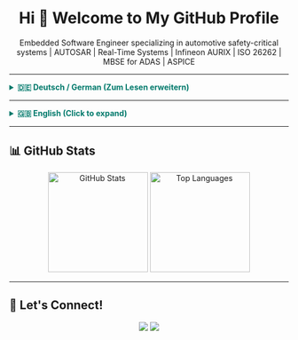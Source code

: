 <h1 align="center">Hi 👋 Welcome to My GitHub Profile</h1>

<p align="center">
  Embedded Software Engineer specializing in automotive safety-critical systems | AUTOSAR | Real-Time Systems | Infineon AURIX | ISO 26262 | MBSE for ADAS | ASPICE
</p>

<hr />

<details>
<summary style="font-weight:bold; cursor:pointer; color:#00796b;">🇩🇪 Deutsch / German (Zum Lesen erweitern)</summary>

<div style="margin-top:10px; border-left: 4px solid #4db6ac; padding-left: 12px;">

## 🧑‍💻 Professionelle Zusammenfassung

**Senior Embedded Software Engineer** mit langjähriger Erfahrung in der Automobilindustrie. Spezialisiert auf:

- AUTOSAR-konforme Embedded-Entwicklung
- Modellbasierte Systementwicklung (MBSE) von ADAS-Funktionen mit SysML in CAMEO
- Sichere Bootloader & Echtzeitsysteme  
- Sicherheitskritische Software auf Infineon AURIX  
- Funktionale Sicherheit nach ISO 26262 und ASPICE


Fundierte Kenntnisse in Embedded C/C++, Python und Rust sowie modellbasierten Architekturen.

---

## 🛠️ Fähigkeiten & Technologien

- **Sprachen:** C, C++14/17/20, Python, Rust, C#, Perl, SQL, MATLAB, RISC-V  
- **Protokolle:** Ethernet, CAN, SPI, I2C, UART, LWIP, SOME/IP, XCP  
- **Standards:** AUTOSAR, ISO 26262, ASPICE, MISRA C, CERT-C  
- **Werkzeuge:** Trace32, DOORS, Jenkins, Enterprise Architect, Rhapsody, Visual Studio, CANoe, Git, JIRA, Confluence  
- **Modellierung:** SysML, UML, RFLP, V-Modell, CAMEO Systems Modeler  
- **CI/CD:** Jenkins, GitHub Actions, GitLab CI, Bitbucket Pipelines, Conan, Artifactory  

---

## 📫 Kontakt

- ✉️ E-Mail: deine.email@beispiel.de  
- 🔗 LinkedIn: [linkedin.com/in/](https://linkedin.com/in/)  

</div>
</details>

---

<details>
<summary style="font-weight:bold; cursor:pointer; color:#00796b;">🇬🇧 English (Click to expand)</summary>

<div style="margin-top:10px; border-left: 4px solid #4db6ac; padding-left: 12px;">

## 🧑‍💻 Professional Summary

Embedded Software Engineer with extensive experience in the automotive industry. Focused on:

- AUTOSAR-compliant embedded development
- Model-Based Systems Engineering (MBSE) for ADAS functions using SysML in CAMEO
- Secure bootloaders & real-time operating systems  
- Safety-critical software on Infineon AURIX platforms  
- Functional safety compliance (ISO 26262, ASPICE)  

Skilled in Embedded C/C++, Python, and Rust and architecture-driven development.

---

## 🛠️ Skills & Technologies

- **Languages:** C, C++14/17/20, Python, Rust, C#, Perl, SQL, MATLAB, RISC-V  
- **Protocols:** Ethernet, CAN, SPI, I2C, UART, LWIP, SOME/IP, XCP  
- **Standards:** AUTOSAR, ISO 26262, ASPICE, MISRA C, CERT-C  
- **Tools:** Trace32, DOORS, Jenkins, Enterprise Architect, Rhapsody, Visual Studio, CANoe, Git, JIRA, Confluence  
- **Modeling:** SysML, UML, RFLP, V-Model, CAMEO Systems Modeler  
- **CI/CD:** Jenkins, GitHub Actions, GitLab CI, Bitbucket Pipelines, Conan, Artifactory  

---

## 📫 Contact

- ✉️ Email: your.email@example.com  
- 🔗 LinkedIn: [linkedin.com/in/an-yenne](https://linkedin.com/in/an-yenne)  

</div>
</details>

---

## 📊 GitHub Stats

<p align="center">
  <img src="https://github-readme-stats.vercel.app/api?username=AN-YENNE&show_icons=true&theme=tokyonight" alt="GitHub Stats" height="180"/>
  <img src="https://github-readme-stats.vercel.app/api/top-langs/?username=AN-YENNE&layout=compact&theme=tokyonight&langs_count=10" alt="Top Languages" height="180"/>
</p>

---

## 🔗 Let's Connect!

<p align="center">
  <a href="mailto:your.email@example.com"><img src="https://img.shields.io/badge/Email-Contact-blue?style=for-the-badge&logo=gmail"></a>
  <a href="https://linkedin.com/in/enne"><img src="https://img.shields.io/badge/LinkedIn-Connect-blue?style=for-the-badge&logo=linkedin"></a>
</p>
